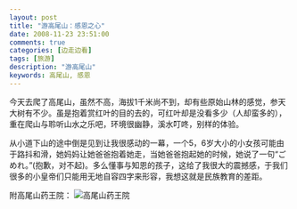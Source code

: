 ```yaml
---
layout: post
title: "游高尾山：感恩之心"
date: 2008-11-23 23:51:00
comments: true
categories: [边走边看]
tags: [旅游]
description: "游高尾山"
keywords: 高尾山, 感恩
---
```


今天去爬了高尾山，虽然不高，海拔1千米尚不到，却有些原始山林的感觉，参天大树有不少。虽是抱着赏红叶的目的去的，可红叶却是没看多少（人却蛮多的），重在爬山与聆听山水之乐吧，环境很幽静，溪水叮咚，别样的体验。 

从小道下山的途中倒是见到让我很感动的一幕，一个5，6岁大小的小女孩可能由于路抖和滑，她妈妈让她爸爸抱着她走，当她爸爸抱起她的时候，她说了一句“ごめれ。”(抱歉，对不起)。多么懂事与知恩的孩子，这给了我很大的震撼感，于我们很多的小皇帝们只能用无地自容四字来形容，我想这就是民族教育的差距。 

附高尾山药王院：
![高尾山药王院]()
